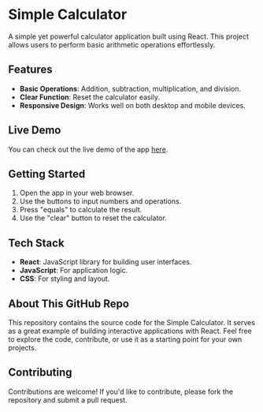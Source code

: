 # Simple Calculator

A simple yet powerful calculator application built using React. This project allows users to perform basic arithmetic operations effortlessly.

## Features

- **Basic Operations**: Addition, subtraction, multiplication, and division.
- **Clear Function**: Reset the calculator easily.
- **Responsive Design**: Works well on both desktop and mobile devices.

## Live Demo

You can check out the live demo of the app [here](https://sagnik-coder24.github.io/Simple-Calculator/).

## Getting Started

1. Open the app in your web browser.
2. Use the buttons to input numbers and operations.
3. Press "equals" to calculate the result.
4. Use the "clear" button to reset the calculator.

## Tech Stack

- **React**: JavaScript library for building user interfaces.
- **JavaScript**: For application logic.
- **CSS**: For styling and layout.

## About This GitHub Repo

This repository contains the source code for the Simple Calculator. It serves as a great example of building interactive applications with React. Feel free to explore the code, contribute, or use it as a starting point for your own projects.

## Contributing

Contributions are welcome! If you'd like to contribute, please fork the repository and submit a pull request.
